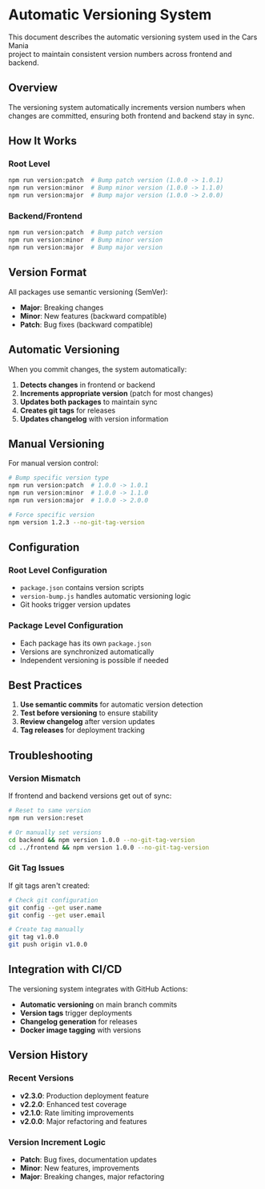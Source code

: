 # Automatic Versioning System

This document describes the automatic versioning system used in the Cars Mania  
project to maintain consistent version numbers across frontend and backend.

## Overview

The versioning system automatically increments version numbers when changes are
committed, ensuring both frontend and backend stay in sync.

## How It Works

### Root Level

```bash
npm run version:patch  # Bump patch version (1.0.0 -> 1.0.1)
npm run version:minor  # Bump minor version (1.0.0 -> 1.1.0)
npm run version:major  # Bump major version (1.0.0 -> 2.0.0)
```

### Backend/Frontend

```bash
npm run version:patch  # Bump patch version
npm run version:minor  # Bump minor version
npm run version:major  # Bump major version
```

## Version Format

All packages use semantic versioning (SemVer):

- **Major**: Breaking changes
- **Minor**: New features (backward compatible)
- **Patch**: Bug fixes (backward compatible)

## Automatic Versioning

When you commit changes, the system automatically:

1. **Detects changes** in frontend or backend
2. **Increments appropriate version** (patch for most changes)
3. **Updates both packages** to maintain sync
4. **Creates git tags** for releases
5. **Updates changelog** with version information

## Manual Versioning

For manual version control:

```bash
# Bump specific version type
npm run version:patch  # 1.0.0 -> 1.0.1
npm run version:minor  # 1.0.0 -> 1.1.0
npm run version:major  # 1.0.0 -> 2.0.0

# Force specific version
npm version 1.2.3 --no-git-tag-version
```

## Configuration

### Root Level Configuration

- `package.json` contains version scripts
- `version-bump.js` handles automatic versioning logic
- Git hooks trigger version updates

### Package Level Configuration

- Each package has its own `package.json`
- Versions are synchronized automatically
- Independent versioning is possible if needed

## Best Practices

1. **Use semantic commits** for automatic version detection
2. **Test before versioning** to ensure stability
3. **Review changelog** after version updates
4. **Tag releases** for deployment tracking

## Troubleshooting

### Version Mismatch

If frontend and backend versions get out of sync:

```bash
# Reset to same version
npm run version:reset

# Or manually set versions
cd backend && npm version 1.0.0 --no-git-tag-version
cd ../frontend && npm version 1.0.0 --no-git-tag-version
```

### Git Tag Issues

If git tags aren't created:

```bash
# Check git configuration
git config --get user.name
git config --get user.email

# Create tag manually
git tag v1.0.0
git push origin v1.0.0
```

## Integration with CI/CD

The versioning system integrates with GitHub Actions:

- **Automatic versioning** on main branch commits
- **Version tags** trigger deployments
- **Changelog generation** for releases
- **Docker image tagging** with versions

## Version History

### Recent Versions

- **v2.3.0**: Production deployment feature
- **v2.2.0**: Enhanced test coverage
- **v2.1.0**: Rate limiting improvements
- **v2.0.0**: Major refactoring and features

### Version Increment Logic

- **Patch**: Bug fixes, documentation updates
- **Minor**: New features, improvements
- **Major**: Breaking changes, major refactoring

